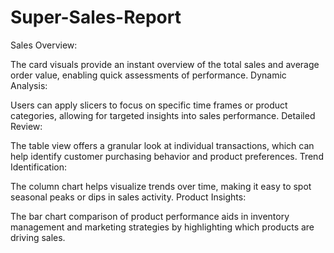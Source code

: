 # Super-Sales-Report
Sales Overview:

The card visuals provide an instant overview of the total sales and average order value, enabling quick assessments of performance.
Dynamic Analysis:

Users can apply slicers to focus on specific time frames or product categories, allowing for targeted insights into sales performance.
Detailed Review:

The table view offers a granular look at individual transactions, which can help identify customer purchasing behavior and product preferences.
Trend Identification:

The column chart helps visualize trends over time, making it easy to spot seasonal peaks or dips in sales activity.
Product Insights:

The bar chart comparison of product performance aids in inventory management and marketing strategies by highlighting which products are driving sales.
